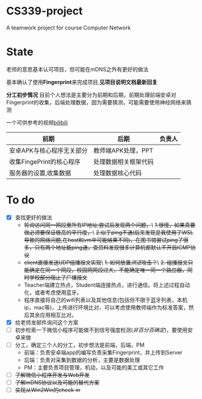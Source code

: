 # CS339-project
A teamwork project for course Computer Network
# State
老师的意思基本认可项目，但可能在mDNS之外有更好的做法

基本确认了使用**Fingerprint**来完成项目,**见项目说明文档最新回复**

**分工初步情况**
目前个人想法是主要分为前期和后期，前期处理前端安卓对Fingerprint的收集，后端处理数据，因为需要猜测，可能需要使用神经网络来猜测

一个可供参考的视频[bilibili](https://www.bilibili.com/video/BV1Zf4y1W7ez?spm_id_from=333.999.0.0)

| 前期                      | 后期                 | 负责人 |
| ------------------------- | -------------------- | ------ |
| 安卓APK与核心程序无关部分 | 教师端APK处理，PPT   |        |
| 收集FingePrint的核心程序  | 处理数据相关框架代码 |        |
| 服务器的设置,收集数据     | 处理数据核心代码     |        |



# To do
- [x] 查找更好的做法
    - ~~轮询访问同一网段里所有IP地址:尝试后发现两个问题，~~\\
        ~~1.很慢，如果真要做必须要保证极高的平行度，~~\\
        ~~2.似乎ping不通(后来发现是我使用了WSL导致的网络问题,在host和vm中可能结果不同)，在图书馆尝试ping了很多，只有两个地址能ping通，查资料发现很多计算机都默认不开启ICMP协议~~
    - ~~client直接发送UDP组播报文实现~~\\
        ~~1. 如何放置*洪泛*攻击？~~\\
        ~~2. 组播报文只能确定在同一个网段，校园网网段过大，不能确定唯一同一个路由器，同时学校部分阻止了广播报文~~
    - Teacher端建立热点，Student端连接热点，进行通信。将上述过程自动化，或者考虑使用蓝牙。
    - 程序直接将自己的wifi列表以及其他信息(包括但不限于蓝牙列表，本机ip，mac等)，上传进行环境比对，可以考虑使用教师端作为标准答案，然后其余应用相互比对。
- [x] 给老师发邮件询问这个方案
- [ ] 初步检索一下微信小程序可能做不到信号强度检测(*非百分百确定*)，要使用安卓来做
- [ ] 分工，确定三个人的分工，初步想法是前端，后端，PM
    - 前端：负责安卓端app的编写负责采集Fingerprint，并上传到Server
    - 后端：负责对采集到数据的分析，主要是数据处理
    - PM：主要负责项目管理，机动，以及可能的美工或其它工作
- [ ] ~~了解微信小程序开发与Web开发~~
- [ ] ~~了解mDNS协议以及可能的替代方案~~
- [ ] ~~实现从Win2Win的check-in~~
